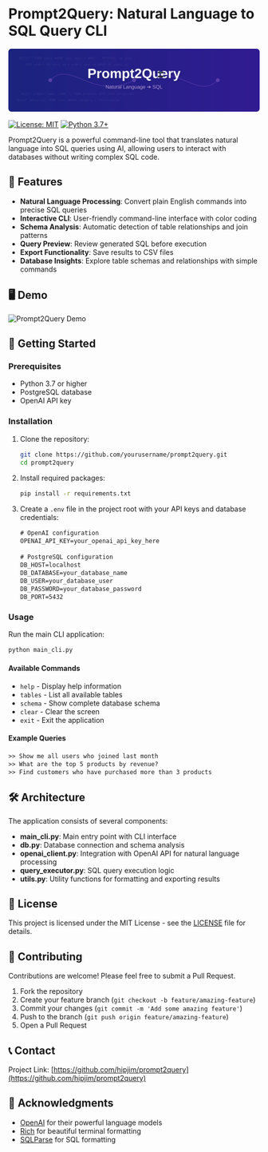 # Prompt2Query: Natural Language to SQL Query CLI

![Prompt2Query Banner](https://raw.githubusercontent.com/hipjim/prompt2query/main/assets/banner.svg)

[![License: MIT](https://img.shields.io/badge/License-MIT-yellow.svg)](https://opensource.org/licenses/MIT)
[![Python 3.7+](https://img.shields.io/badge/python-3.7+-blue.svg)](https://www.python.org/downloads/)

Prompt2Query is a powerful command-line tool that translates natural language into SQL queries using AI, allowing users to interact with databases without writing complex SQL code.

## 🌟 Features

- **Natural Language Processing**: Convert plain English commands into precise SQL queries
- **Interactive CLI**: User-friendly command-line interface with color coding
- **Schema Analysis**: Automatic detection of table relationships and join patterns
- **Query Preview**: Review generated SQL before execution
- **Export Functionality**: Save results to CSV files
- **Database Insights**: Explore table schemas and relationships with simple commands

## 🖥️ Demo

![Prompt2Query Demo](https://raw.githubusercontent.com/yourusername/prompt2query/main/assets/demo.gif)

## 🚀 Getting Started

### Prerequisites

- Python 3.7 or higher
- PostgreSQL database
- OpenAI API key

### Installation

1. Clone the repository:
   ```bash
   git clone https://github.com/yourusername/prompt2query.git
   cd prompt2query
   ```

2. Install required packages:
   ```bash
   pip install -r requirements.txt
   ```

3. Create a `.env` file in the project root with your API keys and database credentials:
   ```
   # OpenAI configuration
   OPENAI_API_KEY=your_openai_api_key_here

   # PostgreSQL configuration
   DB_HOST=localhost
   DB_DATABASE=your_database_name
   DB_USER=your_database_user
   DB_PASSWORD=your_database_password
   DB_PORT=5432
   ```

### Usage

Run the main CLI application:
```bash
python main_cli.py
```

#### Available Commands

- `help` - Display help information
- `tables` - List all available tables
- `schema` - Show complete database schema
- `clear` - Clear the screen
- `exit` - Exit the application

#### Example Queries

```
>> Show me all users who joined last month
>> What are the top 5 products by revenue?
>> Find customers who have purchased more than 3 products
```

## 🛠️ Architecture

The application consists of several components:

- **main_cli.py**: Main entry point with CLI interface
- **db.py**: Database connection and schema analysis
- **openai_client.py**: Integration with OpenAI API for natural language processing
- **query_executor.py**: SQL query execution logic
- **utils.py**: Utility functions for formatting and exporting results

## 📜 License

This project is licensed under the MIT License - see the [LICENSE](LICENSE) file for details.

## 🤝 Contributing

Contributions are welcome! Please feel free to submit a Pull Request.

1. Fork the repository
2. Create your feature branch (`git checkout -b feature/amazing-feature`)
3. Commit your changes (`git commit -m 'Add some amazing feature'`)
4. Push to the branch (`git push origin feature/amazing-feature`)
5. Open a Pull Request

## 📞 Contact

Project Link: [https://github.com/hipjim/prompt2query](https://github.com/hipjim/prompt2query)

## 🙏 Acknowledgments

- [OpenAI](https://openai.com/) for their powerful language models
- [Rich](https://github.com/Textualize/rich) for beautiful terminal formatting
- [SQLParse](https://github.com/andialbrecht/sqlparse) for SQL formatting